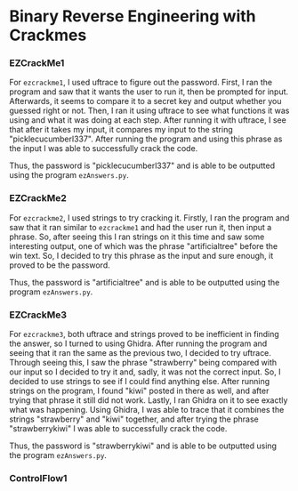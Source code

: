 # Binary Reverse Engineering with Crackmes

### EZCrackMe1

For `ezcrackme1`, I used uftrace to figure out the password. First, I ran the program and saw that it wants the user to run it, then be prompted for input. Afterwards, it seems to compare it to a secret key and output whether you guessed right or not. Then, I ran it using uftrace to see what functions it was using and what it was doing at each step. After running it with uftrace, I see that after it takes my input, it compares my input to the string "picklecucumberl337". After running the program and using this phrase as the input I was able to successfully crack the code.

Thus, the password is "picklecucumberl337" and is able to be outputted using the program `ezAnswers.py`.

### EZCrackMe2

For `ezcrackme2`, I used strings to try cracking it. Firstly, I ran the program and saw that it ran similar to `ezcrackme1` and had the user run it, then input a phrase. So, after seeing this I ran strings on it this time and saw some interesting output, one of which was the phrase "artificialtree" before the win text. So, I decided to try this phrase as the input and sure enough, it proved to be the password.

Thus, the password is "artificialtree" and is able to be outputted using the program `ezAnswers.py`.

### EZCrackMe3

For `ezcrackme3`, both uftrace and strings proved to be inefficient in finding the answer, so I turned to using Ghidra. After running the program and seeing that it ran the same as the previous two, I decided to try uftrace. Through seeing this, I saw the phrase "strawberry" being compared with our input so I decided to try it and, sadly, it was not the correct input. So, I decided to use strings to see if I could find anything else. After running strings on the program, I found "kiwi" posted in there as well, and after trying that phrase it still did not work. Lastly, I ran Ghidra on it to see exactly what was happening. Using Ghidra, I was able to trace that it combines the strings "strawberry" and "kiwi" together, and after trying the phrase "strawberrykiwi" I was able to successfully crack the code.

Thus, the password is "strawberrykiwi" and is able to be outputted using the program `ezAnswers.py`.

### ControlFlow1

